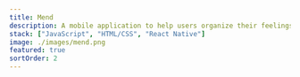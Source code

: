 ```yaml
---
title: Mend
description: A mobile application to help users organize their feelings and thoughts through documenting and color-coding their daily emotions.
stack: ["JavaScript", "HTML/CSS", "React Native"]
image: ./images/mend.png
featured: true
sortOrder: 2
---
```

